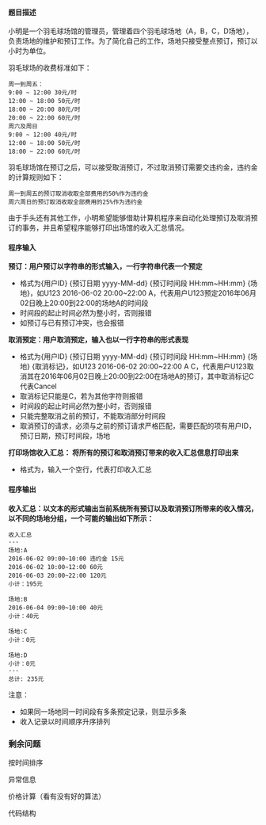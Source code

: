 #### 题目描述
小明是一个羽毛球场馆的管理员，管理着四个羽毛球场地（A，B，C，D场地），负责场地的维护和预订工作。为了简化自己的工作，场地只接受整点预订，预订以小时为单位。

羽毛球场的收费标准如下：

```
周一到周五：
9:00 ~ 12:00 30元/时
12:00 ~ 18:00 50元/时
18:00 ~ 20:00 80元/时
20:00 ~ 22:00 60元/时
周六及周日
9:00 ~ 12:00 40元/时
12:00 ~ 18:00 50元/时
18:00 ~ 22:00 60元/时
```

羽毛球场馆在预订之后，可以接受取消预订，不过取消预订需要交违约金，违约金的计算规则如下：

```
周一到周五的预订取消收取全部费用的50%作为违约金
周六周日的预订取消收取全部费用的25%作为违约金
```

由于手头还有其他工作，小明希望能够借助计算机程序来自动化处理预订及取消预订的事务，并且希望程序能够打印出场馆的收入汇总情况。

#### 程序输入
**预订：用户预订以字符串的形式输入，一行字符串代表一个预定**
* 格式为{用户ID} {预订日期 yyyy-MM-dd} {预订时间段 HH:mm~HH:mm} {场地}，如U123 2016-06-02 20:00~22:00 A，代表用户U123预定2016年06月02日晚上20:00到22:00的场地A的时间段
* 时间段的起止时间必然为整小时，否则报错
* 如预订与已有预订冲突，也会报错

**取消预定：用户取消预定，输入也以一行字符串的形式表现**
* 格式为{用户ID} {预订日期 yyyy-MM-dd} {预订时间段 HH:mm~HH:mm} {场地} {取消标记}，如U123 2016-06-02 20:00~22:00 A C，代表用户U123取消其在2016年06月02日晚上20:00到22:00在场地A的预订，其中取消标记C代表Cancel
* 取消标记只能是C，若为其他字符则报错
* 时间段的起止时间必然为整小时，否则报错
* 只能完整取消之前的预订，不能取消部分时间段
* 取消预订的请求，必须与之前的预订请求严格匹配，需要匹配的项有用户ID，预订日期，预订时间段，场地

**打印场馆收入汇总： 将所有的预订和取消预订带来的收入汇总信息打印出来**
* 格式为，输入一个空行，代表打印收入汇总

#### 程序输出
**收入汇总：以文本的形式输出当前系统所有预订以及取消预订所带来的收入情况，以不同的场地分组，一个可能的输出如下所示：**
```
收入汇总
---
场地:A
2016-06-02 09:00~10:00 违约金 15元
2016-06-02 10:00~12:00 60元
2016-06-03 20:00~22:00 120元
小计：195元
 
场地:B
2016-06-04 09:00~10:00 40元
小计：40元
 
场地:C
小计：0元
 
场地:D
小计：0元
---
总计: 235元
```
注意：
* 如果同一场地同一时间段有多条预定记录，则显示多条
* 收入记录以时间顺序升序排列



### 剩余问题

按时间排序

异常信息

价格计算（看有没有好的算法）

代码结构